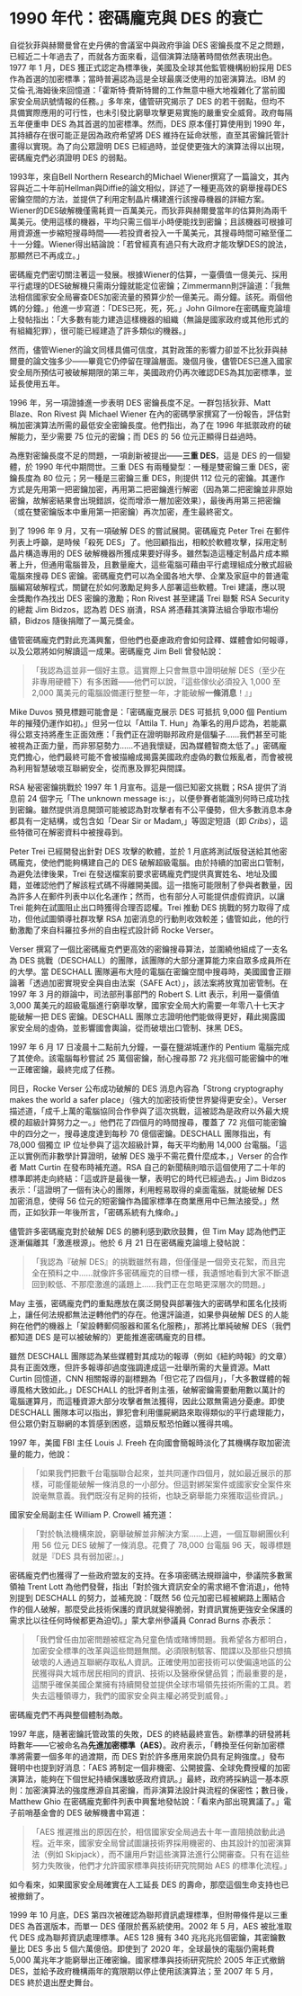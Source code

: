 # 1990 年代：密碼龐克與 DES 的衰亡

自從狄菲與赫爾曼曾在史丹佛的會議室中與政府爭論 DES 密鑰長度不足之問題，已經近二十年過去了，而就各方面來看，這個演算法隨著時間依然表現出色。1977 年 1 月，DES 獲正式認定為標準後，美國及全球其他監管機構紛紛採用 DES 作為首選的加密標準；當時普遍認為這是全球最廣泛使用的加密演算法。IBM 的艾倫·孔海姆後來回憶道：「霍斯特·費斯特爾的工作無意中極大地複雜化了當前國家安全局訊號情報的任務。」多年來，儘管研究揭示了 DES 的若干弱點，但均不具備實際應用的可行性，也未引發比窮舉攻擊更易實施的嚴重安全威脅。政府每隔五年便重申 DES 為其首選的加密標準。然而，DES 原本僅打算使用到 1990 年，其持續存在很可能正是因為政府希望將 DES 維持在延命狀態，直至其密鑰託管計畫得以實現。為了向公眾證明 DES 已經過時，並促使更強大的演算法得以出現，密碼龐克們必須證明 DES 的弱點。

1993年，來自Bell Northern Research的Michael Wiener撰寫了一篇論文，其內容與近二十年前Hellman與Diffie的論文相似，詳述了一種更高效的窮舉搜尋DES密鑰空間的方法，並提供了利用定制晶片構建進行該搜尋機器的詳細方案。Wiener的DES破解機僅需耗資一百萬美元，而狄菲與赫爾曼當年的估算則為兩千萬美元。使用這樣的機器，平均只需三個半小時便能找到密鑰；且該機器可根據可用資源進一步縮短搜尋時間——若投資者投入一千萬美元，其搜尋時間可縮至僅二十一分鐘。Wiener得出結論說：「若曾經真有過只有大政府才能攻擊DES的說法，那顯然已不再成立。」

密碼龐克們密切關注著這一發展。根據Wiener的估算，一臺價值一億美元、採用平行處理的DES破解機只需兩分鐘就能定位密鑰；Zimmermann則評論道：「我無法相信國家安全局審查DES加密流量的預算少於一億美元。兩分鐘。該死。兩個他媽的分鐘。」他進一步寫道：「DES已死，死，死。」John Gilmore在密碼龐克論壇上發帖指出：「大多數有能力建造這樣機器的組織（無論是國家政府或其他形式的有組織犯罪），很可能已經建造了許多類似的機器。」

然而，儘管Wiener的論文同樣具備可信度，其對政策的影響力卻並不比狄菲與赫爾曼的論文強多少——畢竟它仍停留在理論層面。幾個月後，儘管DES已進入國家安全局所預估可被破解期限的第三年，美國政府仍再次確認DES為其加密標準，並延長使用五年。

1996 年，另一項證據進一步表明 DES 密鑰長度不足。一群包括狄菲、Matt Blaze、Ron Rivest 與 Michael Wiener 在內的密碼學家撰寫了一份報告，評估對稱加密演算法所需的最低安全密鑰長度。他們指出，為了在 1996 年抵禦政府的破解能力，至少需要 75 位元的密鑰；而 DES 的 56 位元正顯得日益過時。

為應對密鑰長度不足的問題，一項創新被提出——**三重 DES**，這是 DES 的一個變體，於 1990 年代中期問世。三重 DES 有兩種變型：一種是雙密鑰三重 DES，密鑰長度為 80 位元；另一種是三密鑰三重 DES，則提供 112 位元的密鑰。其運作方式是先用第一把密鑰加密，再用第二把密鑰進行解密（因為第二把密鑰並非原始密鑰，故解密結果會出現錯誤，從而增添一層加密效果），最後再用第三把密鑰（或在雙密鑰版本中重用第一把密鑰）再次加密，產生最終密文。

到了 1996 年 9 月，又有一項破解 DES 的嘗試展開。密碼龐克 Peter Trei 在郵件列表上呼籲，是時候「殺死 DES」了。他回顧指出，相較於軟體攻擊，採用定制晶片構造專用的 DES 破解機器所獲成果要好得多。雖然製造這種定制晶片成本顯著上升，但通用電腦普及，且數量龐大，這些電腦可藉由平行處理組成分散式超級電腦來搜尋 DES 密鑰。密碼龐克們可以為全國各地大學、企業及家庭中的普通電腦編寫破解程式，關鍵在於如何激勵足夠多人部署這些軟體。Trei 建議，應以現金獎勵作為找出 DES 密鑰的激勵；Ron Rivest 甚至建議 Trei 聯繫 RSA Security 的總裁 Jim Bidzos，認為若 DES 崩潰，RSA 將憑藉其演算法組合爭取市場份額，Bidzos 隨後捐贈了一萬元獎金。

儘管密碼龐克們對此充滿興奮，但他們也憂慮政府會如何詮釋、媒體會如何報導，以及公眾將如何解讀這一成果。密碼龐克 Jim Bell 曾發帖說：

> 「我認為這並非一個好主意。這實際上只會無意中證明破解 DES（至少在非專用硬體下）有多困難——他們可以說，『這些傢伙必須投入 1,000 至 2,000 萬美元的電腦設備運行整整一年，才能破解**一條消息**！』」

Mike Duvos 預見標題可能會是：「密碼龐克展示 DES 可抵抗 9,000 個 Pentium 年的摧殘仍運作如初。」但另一位以「Attila T. Hun」為筆名的用戶認為，若能贏得公眾支持將產生正面效應：「我們正在證明聯邦政府是個騙子……我們甚至可能被視為正面力量，而非邪惡勢力……不過我懷疑，因為媒體智商太低了。」密碼龐克們擔心，他們最終可能不會被描繪成揭露美國政府虛偽的數位叛亂者，而會被視為利用智慧破壞互聯網安全，從而惠及罪犯與間諜。

RSA 秘密密鑰挑戰於 1997 年 1 月宣布。這是一個已知密文挑戰；RSA 提供了消息前 24 個字元「The unknown message is:」，以便參賽者能識別何時已成功找到密鑰。雖然提供消息開頭可能被認為對攻擊者有不公平優勢，但大多數消息本身都具有一定結構，或包含如「Dear Sir or Madam,」等固定短語（即 *Cribs*），這些特徵可在解密資料中被搜尋到。

Peter Trei 已經開發出針對 DES 攻擊的軟體，並於 1 月底將測試版發送給其他密碼龐克，使他們能夠構建自己的 DES 破解超級電腦。由於持續的加密出口管制，為避免法律後果，Trei 在發送檔案前要求密碼龐克們提供真實姓名、地址及國籍，並確認他們了解該程式碼不得離開美國。這一措施可能限制了參與者數量，因為許多人在郵件列表中以化名運作；然而，也有部分人可能提供虛假資訊，以讓 Trei 能夠在試圖阻止出口時獲得合理否認權。Trei 推動 DES 挑戰的努力取得了成功，但他試圖領導社群攻擊 RSA 加密消息的行動則收效較差；儘管如此，他的行動激勵了來自科羅拉多州的自由程式設計師 Rocke Verser。

Verser 撰寫了一個比密碼龐克們更高效的密鑰搜尋算法，並圍繞他組成了一支名為 DES 挑戰（DESCHALL）的團隊，該團隊的大部分運算能力來自眾多成員所在的大學。當 DESCHALL 團隊遍布大陸的電腦在密鑰空間中搜尋時，美國國會正辯論著「透過加密實現安全與自由法案（SAFE Act）」，該法案將放寬加密管制。在 1997 年 3 月的辯論中，司法部刑事部門的 Robert S. Litt 表示，利用一臺價值 3,000 萬美元的超級電腦進行窮舉攻擊，國家安全局大約需要一年零八十七天才能破解一把 DES 密鑰。DESCHALL 團隊立志證明他們能做得更好，藉此揭露國家安全局的虛偽，並影響國會輿論，從而破壞出口管制、抹黑 DES。

1997 年 6 月 17 日凌晨十二點前九分鐘，一臺在鹽湖城運作的 Pentium 電腦完成了其使命。該電腦每秒嘗試 25 萬個密鑰，耐心搜尋那 72 兆兆個可能密鑰中的唯一正確密鑰，最終完成了任務。

同日，Rocke Verser 公布成功破解的 DES 消息內容為「Strong cryptography makes the world a safer place」（強大的加密技術使世界變得更安全）。Verser 描述道，「成千上萬的電腦協同合作參與了這次挑戰，這被認為是政府以外最大規模的超級計算努力之一。」他們花了四個月的時間搜尋，覆蓋了 72 兆個可能密鑰中的四分之一，搜尋速度達到每秒 70 億個密鑰。DESCHALL 團隊指出，有 78,000 個獨立 IP 位址參與了這次超級計算，每天平均動用 14,000 台電腦。「這正以實例而非數學計算證明，破解 DES 幾乎不需花費什麼成本，」Verser 的合作者 Matt Curtin 在發布時補充道。RSA 自己的新聞稿則暗示這個使用了二十年的標準即將走向終結：「這或許是最後一擊，表明它的時代已經過去。」Jim Bidzos 表示：「這證明了一個有決心的團隊，利用輕易取得的桌面電腦，就能破解 DES 加密消息，使得 56 位元的短密鑰作為國家標準在商業應用中已無法接受。」然而，正如狄菲一年後所言，「密碼系統有九條命。」

儘管許多密碼龐克對於破解 DES 的勝利感到歡欣鼓舞，但 Tim May 認為他們正逐漸偏離其「激進根源」。他於 6 月 21 日在密碼龐克論壇上發帖說：

> 「我認為『破解 DES』的挑戰雖然有趣，但僅僅是一個旁支花絮，而且完全在預料之中……就像許多密碼龐克的目標一樣，我遺憾地看到大家不斷退回到較低、不那麼激進的議題上……我們正在忽略更深層次的問題。」

May 主張，密碼龐克們的重點應放在廣泛開發與部署強大的密碼學和匿名化技術上，讓任何法規都無法逆轉他們的存在。他還評論道，如果參與破解 DES 的人能夠在他們的機器上「架設轉郵伺服器和匿名化服務」，那將比單純破解 DES（我們都知道 DES 是可以被破解的）更能推進密碼龐克的目標。

雖然 DESCHALL 團隊認為某些媒體對其成功的報導（例如《紐約時報》的文章）具有正面效應，但許多報導卻過度強調達成這一壯舉所需的大量資源。Matt Curtin 回憶道，CNN 相關報導的副標題為「但它花了四個月」，「大多數媒體的報導風格大致如此。」DESCHALL 的批評者則主張，破解密鑰需要動用數以萬計的電腦運算月，而這種資源大部分攻擊者無法獲得，因此公眾無需過分憂慮。即使 DESCHALL 團隊本可以指出，罪犯會利用僵屍網路來取得類似的平行處理能力，但公眾仍對互聯網的本質感到困惑，這類反駁恐怕難以獲得共鳴。

1997 年，美國 FBI 主任 Louis J. Freeh 在向國會簡報時淡化了其機構存取加密流量的能力，他說：

>「如果我們把數千台電腦聯合起來，並共同運作四個月，就如最近展示的那樣，可能僅能破解一條消息的一小部分。但這對綁架案件或國家安全案件來說毫無意義。我們既沒有足夠的技術，也缺乏窮舉能力來獲取這些資訊。」

國家安全局副主任 William P. Crowell 補充道：

>「對於執法機構來說，窮舉破解並非解決方案……上週，一個互聯網團伙利用 56 位元 DES 破解了一條消息。花費了 78,000 台電腦 96 天，報導標題就是『DES 具有弱加密』。」

密碼龐克們也獲得了一些政府盟友的支持。在多項密碼法規辯論中，參議院多數黨領袖 Trent Lott 為他們發聲，指出「對於強大資訊安全的需求絕不會消退」，他特別提到 DESCHALL 的努力，並補充說：「既然 56 位元加密已經被網路上團結合作的個人破解，那麼受此技術保護的資訊就變得脆弱，對資訊實施更強安全保護的需求比以往任何時候都更為迫切。」蒙大拿州參議員 Conrad Burns 亦表示：

>「我們曾任由加密問題被框定為兒童色情或賭博問題。我希望各方都明白，加密安全標準的改革與這些問題無關。必須限制駭客、間諜以及那些只想搞破壞的人通過互聯網存取私人資訊。正確使用加密技術可以使偏遠地區的公民獲得與大城市居民相同的資訊、技術以及醫療保健品質；而最重要的是，這關乎確保美國企業擁有持續開發並提供全球市場領先技術所需的工具。若失去這種領導力，我們的國家安全與主權必將受到威脅。」

密碼龐克們不再與整個體制為敵。

1997 年底，隨著密鑰託管政策的失敗，DES 的終結最終宣告。新標準的研發將耗時數年——它被命名為**先進加密標準（AES）**。政府表示，「轉換至任何新加密標準將需要一個多年的過渡期，而 DES 對於許多應用來說仍具有足夠強度。」發布聲明中也提到好消息：「AES 將制定一個非機密、公開披露、全球免費授權的加密演算法，能夠在下個世紀持續保護敏感政府資訊。」最終，政府將採納這一基本原則：加密演算法的強度應源自其密鑰，而非演算法設計與流程的保密性；數日後，Matthew Ghio 在密碼龐克郵件列表中興奮地發帖說：「看來內部出現異議了。」電子前哨基金會的 DES 破解機書中寫道：

> 「AES 推遲推出的原因在於，相信國家安全局過去十年一直阻撓啟動此過程。近年來，國家安全局曾試圖讓技術界採用機密的、由其設計的加密演算法（例如 Skipjack），而不讓用戶對這些演算法進行公開審查。只有在這些努力失敗後，他們才允許國家標準與技術研究院開始 AES 的標準化流程。」

如今看來，如果國家安全局確實在人工延長 DES 的壽命，那麼這個生命支持也已被撤銷了。

1999 年 10 月底，DES 第四次被確認為聯邦資訊處理標準，但附帶條件是以三重 DES 為首選版本，而單一 DES 僅限於舊系統使用。2002 年 5 月，AES 被批准取代 DES 成為聯邦資訊處理標準。AES 128 擁有 340 兆兆兆兆個密鑰，其密鑰數量比 DES 多出 5 個六萬億倍。即使到了 2020 年，全球最快的電腦仍需耗費 5,000 萬兆年才能窮舉出正確密鑰。國家標準與技術研究院於 2005 年正式撤銷 DES，並給予政府機構兩年的寬限期以停止使用該演算法；至 2007 年 5 月，DES 終於退出歷史舞台。
